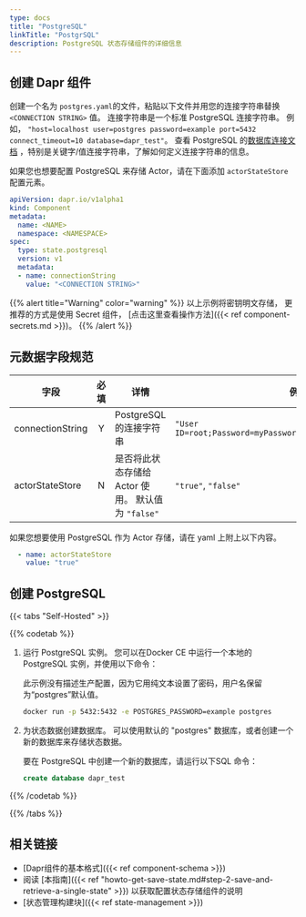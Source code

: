```yaml
---
type: docs
title: "PostgreSQL"
linkTitle: "PostgrSQL"
description: PostgreSQL 状态存储组件的详细信息
---
```


## 创建 Dapr 组件

创建一个名为 `postgres.yaml`的文件，粘贴以下文件并用您的连接字符串替换 `<CONNECTION STRING>` 值。 连接字符串是一个标准 PostgreSQL 连接字符串。 例如， `"host=localhost user=postgres password=example port=5432 connect_timeout=10 database=dapr_test"`。 查看 PostgreSQL 的[数据库连接文档](https://www.postgresql.org/docs/current/libpq-connect.html) ，特别是关键字/值连接字符串，了解如何定义连接字符串的信息。

如果您也想要配置 PostgreSQL 来存储 Actor，请在下面添加 `actorStateStore` 配置元素。

```yaml
apiVersion: dapr.io/v1alpha1
kind: Component
metadata:
  name: <NAME>
  namespace: <NAMESPACE>
spec:
  type: state.postgresql
  version: v1
  metadata:
  - name: connectionString
    value: "<CONNECTION STRING>"
```
{{% alert title="Warning" color="warning" %}}
以上示例将密钥明文存储， 更推荐的方式是使用 Secret 组件， [点击这里查看操作方法]({{< ref component-secrets.md >}})。
{{% /alert %}}

## 元数据字段规范

| 字段               | 必填 | 详情                                 | 例子                                                            |
| ---------------- |:--:| ---------------------------------- | ------------------------------------------------------------- |
| connectionString | Y  | PostgreSQL 的连接字符串                  | `"User ID=root;Password=myPassword;Host=localhost;Port=5432"` |
| actorStateStore  | N  | 是否将此状态存储给 Actor 使用。 默认值为 `"false"` | `"true"`, `"false"`                                           |


如果您想要使用 PostgreSQL 作为 Actor 存储，请在 yaml 上附上以下内容。

```yaml
  - name: actorStateStore
    value: "true"
```


## 创建 PostgreSQL

{{< tabs "Self-Hosted" >}}

{{% codetab %}}

1. 运行 PostgreSQL 实例。 您可以在Docker CE 中运行一个本地的 PostgreSQL 实例，并使用以下命令：

     此示例没有描述生产配置，因为它用纯文本设置了密码，用户名保留为“postgres”默认值。

     ```bash
     docker run -p 5432:5432 -e POSTGRES_PASSWORD=example postgres
     ```

2. 为状态数据创建数据库。 可以使用默认的 "postgres" 数据库，或者创建一个新的数据库来存储状态数据。

    要在 PostgreSQL 中创建一个新的数据库，请运行以下SQL 命令：

    ```SQL
    create database dapr_test
    ```
{{% /codetab %}}

{{% /tabs %}}

## 相关链接
- [Dapr组件的基本格式]({{< ref component-schema >}})
- 阅读 [本指南]({{< ref "howto-get-save-state.md#step-2-save-and-retrieve-a-single-state" >}}) 以获取配置状态存储组件的说明
- [状态管理构建块]({{< ref state-management >}})
